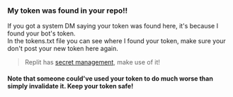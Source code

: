 ### My token was found in your repo!!

If you got a system DM saying your token was found here, it's because I found your bot's token.  
In the tokens.txt file you can see where I found your token, make sure your don't post your new token here again.

> Replit has [secret management](https://blog.replit.com/secrets), make use of it!

#### Note that someone could've used your token to do much worse than simply invalidate it. Keep your token safe!
